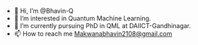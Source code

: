 - 👋 Hi, I’m @Bhavin-Q
- 👀 I’m interested in Quantum Machine Learning.
- 🌱 I’m currently pursuing PhD in QML at DAIICT-Gandhinagar.
- 📫 How to reach me Makwanabhavin2108@gmail.com  

<!---
Bhavin-Q/Bhavin-Q is a ✨ special ✨ repository because its `README.md` (this file) appears on your GitHub profile.
You can click the Preview link to take a look at your changes.
--->
